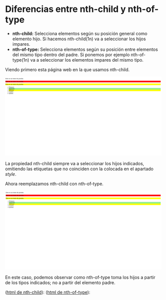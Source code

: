 # Diferencias entre nth-child y nth-of-type

- **nth-child:** Selecciona elementos según su posición general como elemento hijo. Si hacemos nth-child(1n) va a seleccionar los hijos impares.
- **nth-of-type:** Selecciona elementos según su posición entre elementos del mismo tipo dentro del padre. Si ponemos por ejemplo nth-of-type(1n) va a seleccionar los elementos impares del mismo tipo.

Viendo primero esta página web en la que usamos nth-child.

![img](./img/nth-child.png)

La propiedad nth-child siempre va a seleccionar los hijos indicados, omitiendo las etiquetas que no coinciden con la colocada en el apartado _style_.

Ahora reemplazamos nth-child con nth-of-type.

![img](./img/nth-of-type.png)

En este caso, podemos observar como nth-of-type toma los hijos a partir de los tipos indicados; no a partir del elemento padre.

([html de nth-child](./nth-child.html)):
([html de nth-of-type](./nth-of-type.html)):
